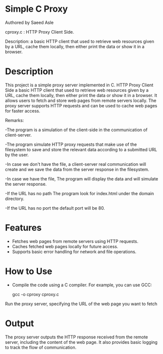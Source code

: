 # Simple C Proxy
Authored by Saeed Asle

cproxy.c :
HTTP Proxy Client Side.

Description: a basic HTTP client that used to retrieve web resources given by a URL, cache them locally, then either print the data or show it in a browser.

# Description
This project is a simple proxy server implemented in C.
HTTP Proxy Client Side a basic HTTP client that used to retrieve web resources given by a URL, cache them locally, then either print the data or show it in a browser.
It allows users to fetch and store web pages from remote servers locally.
The proxy server supports HTTP requests and can be used to cache web pages for faster access.


Remarks:


-The program is a simulation of the client-side in the communication of client-server. 

-The program simulate HTTP proxy requests that make use of the filesystem to save and store the relevant data according to a submitted URL by the user.

-In case we don't have the file, a client-server real communication will create and we save the data from the server response in the filesystem.  

-In case we have the file, The program  will display the data and will simulate the server response.

-If the URL has no path The program look for index.html under the domain directory.

-If the URL has no port the default port will be 80. 


# Features
* Fetches web pages from remote servers using HTTP requests.
* Caches fetched web pages locally for future access.
* Supports basic error handling for network and file operations.
# How to Use
* Compile the code using a C compiler. For example, you can use GCC:

    gcc -o cproxy cproxy.c
    
Run the proxy server, specifying the URL of the web page you want to fetch
# Output
The proxy server outputs the HTTP response received from the remote server, including the content of the web page.
It also provides basic logging to track the flow of communication.
